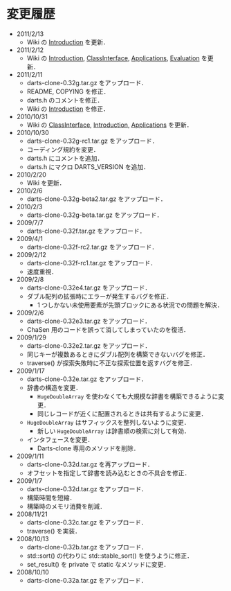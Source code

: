 # 変更履歴 #

  * 2011/2/13
    * Wiki の [Introduction](Introduction.md) を更新．
  * 2011/2/12
    * Wiki の [Introduction](Introduction.md), [ClassInterface](ClassInterface.md), [Applications](Applications.md), [Evaluation](Evaluation.md) を更新．
  * 2011/2/11
    * darts-clone-0.32g.tar.gz をアップロード．
    * README, COPYING を修正．
    * darts.h のコメントを修正．
    * Wiki の [Introduction](Introduction.md) を修正．
  * 2010/10/31
    * Wiki の [ClassInterface](ClassInterface.md), [Introduction](Introduction.md), [Applications](Applications.md) を更新．
  * 2010/10/30
    * darts-clone-0.32g-rc1.tar.gz をアップロード．
    * コーディング規約を変更．
    * darts.h にコメントを追加．
    * darts.h にマクロ DARTS\_VERSION を追加．
  * 2010/2/20
    * Wiki を更新．
  * 2010/2/6
    * darts-clone-0.32g-beta2.tar.gz をアップロード．
  * 2010/2/3
    * darts-clone-0.32g-beta.tar.gz をアップロード．
  * 2009/7/7
    * darts-clone-0.32f.tar.gz をアップロード．
  * 2009/4/1
    * darts-clone-0.32f-rc2.tar.gz をアップロード．
  * 2009/2/12
    * darts-clone-0.32f-rc1.tar.gz をアップロード．
    * 速度重視．
  * 2009/2/8
    * darts-clone-0.32e4.tar.gz をアップロード．
    * ダブル配列の拡張時にエラーが発生するバグを修正．
      * 1 つしかない未使用要素が先頭ブロックにある状況での問題を解決．
  * 2009/2/6
    * darts-clone-0.32e3.tar.gz をアップロード．
    * ChaSen 用のコードを誤って消してしまっていたのを復活．
  * 2009/1/29
    * darts-clone-0.32e2.tar.gz をアップロード．
    * 同じキーが複数あるときにダブル配列を構築できないバグを修正．
    * traverse() が探索失敗時に不正な探索位置を返すバグを修正．
  * 2009/1/17
    * darts-clone-0.32e.tar.gz をアップロード．
    * 辞書の構造を変更．
      * `HugeDoubleArray` を使わなくても大規模な辞書を構築できるように変更．
      * 同じレコードが近くに配置されるときは共有するように変更．
    * `HugeDoubleArray` はサフィックスを整列しないように変更．
      * 新しい `HugeDoubleArray` は辞書順の検索に対して有効．
    * インタフェースを変更．
      * Darts-clone 専用のメソッドを削除．
  * 2009/1/11
    * darts-clone-0.32d.tar.gz を再アップロード．
    * オフセットを指定して辞書を読み込むときの不具合を修正．
  * 2009/1/7
    * darts-clone-0.32d.tar.gz をアップロード．
    * 構築時間を短縮．
    * 構築時のメモリ消費を削減．
  * 2008/11/21
    * darts-clone-0.32c.tar.gz をアップロード．
    * traverse() を実装．
  * 2008/10/13
    * darts-clone-0.32b.tar.gz をアップロード．
    * std::sort() の代わりに std::stable\_sort() を使うように修正．
    * set\_result() を private で static なメソッドに変更．
  * 2008/10/10
    * darts-clone-0.32a.tar.gz をアップロード．